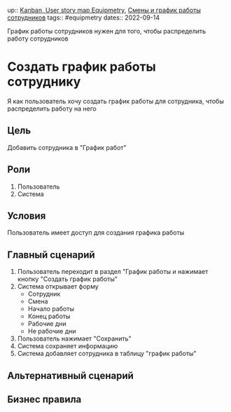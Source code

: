 up:: [Kanban, User story map Equipmetry](../Kanban,%20User%20story%20map%20Equipmetry.md), [Смены и график работы сотрудников](Смены%20и%20график%20работы%20сотрудников.md)
tags:: #equipmetry 
dates:: 2022-09-14

График работы сотрудников нужен для того, чтобы распределить работу сотрудников

# Создать график работы сотруднику
Я как пользователь хочу создать график работы для сотрудника, чтобы распределить работу на него


## Цель
Добавить сотрудника в "График работ"

## Роли
1. Пользователь
2. Система

## Условия
Пользователь имеет доступ для создания графика работы


## Главный сценарий
1. Пользователь переходит в раздел "График работы и нажимает кнопку "Создать график работы"
2. Система открывает форму 
	- Сотрудник  
	- Смена  
	- Начало работы  
	- Конец работы  
	- Рабочие дни  
	- Не рабочие дни
3. Пользователь нажимает "Сохранить"
4. Система сохраняет информацию
5. Система добавляет сотрудника в таблицу "график работы"

## Альтернативный сценарий


## Бизнес правила



